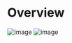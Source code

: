 # Overview
![image](https://user-images.githubusercontent.com/54808716/213915808-dc009527-6184-4a2b-b60e-8473299b3bca.png)
![image](https://user-images.githubusercontent.com/54808716/213915830-d6cb6a7a-8a20-4128-b573-1e38c7b21f70.png)
